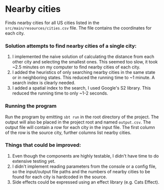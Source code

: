 # Nearby cities

Finds nearby cities for all US cities listed in the `src/main/resources/cities.csv` file. The file contains the coordinates for each city.

### Solution attempts to find nearby cities of a single city:
  1. I implemented the naive solution of calculating the distance from each other city and selecting the smallest ones. This seemed too slow, it took ~2.5 minutes on my computer to find nearby cities of each city.
  3. I added the heuristics of only searching nearby cities in the same state or in neighboring states. This reduced the running time to ~1 minute. A search index is clearly needed.
  4. I added a spatial index to the search, I used Google's S2 library. This reduced the running time to only ~1-2 seconds.

### Running the program
Run the program by emitting `sbt run` in the root directory of the project. The output will also be placed in the project root and named `output.csv`. 
The output file will contain a row for each city in the input file. The first column of the row is the source city, further columns list nearby cities.

### Things that could be improved:
  1. Even though the components are highly testable, I didn't have time to do extensive testing yet.
  2. I didn't implement reading parameters from the console or a config file, so the input/output file paths and the numbers of nearby cities to be found for each city is hardcoded in the source.
  3. Side effects could be expressed using an effect library (e.g. Cats Effect).
